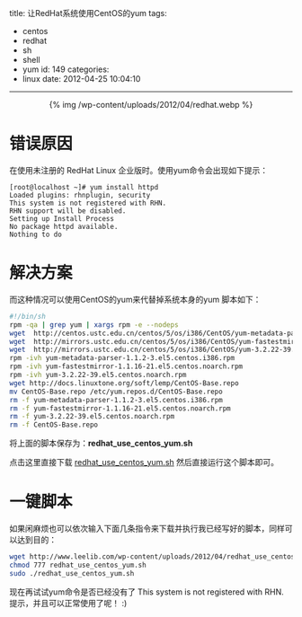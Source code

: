 title: 让RedHat系统使用CentOS的yum
tags:
  - centos
  - redhat
  - sh
  - shell
  - yum
id: 149
categories:
  - linux
date: 2012-04-25 10:04:10
---

<center>{% img /wp-content/uploads/2012/04/redhat.webp %}</center>

# 错误原因
在使用未注册的 RedHat Linux 企业版时。使用yum命令会出现如下提示：
```shell
[root@localhost ~]# yum install httpd
Loaded plugins: rhnplugin, security  
This system is not registered with RHN.  
RHN support will be disabled.  
Setting up Install Process  
No package httpd available.  
Nothing to do
```

# 解决方案
而这种情况可以使用CentOS的yum来代替掉系统本身的yum
脚本如下：
```bash
#!/bin/sh  
rpm -qa | grep yum | xargs rpm -e --nodeps  
wget  http://centos.ustc.edu.cn/centos/5/os/i386/CentOS/yum-metadata-parser-1.1.2-3.el5.centos.i386.rpm  
wget  http://mirrors.ustc.edu.cn/centos/5/os/i386/CentOS/yum-fastestmirror-1.1.16-21.el5.centos.noarch.rpm  
wget  http://mirrors.ustc.edu.cn/centos/5/os/i386/CentOS/yum-3.2.22-39.el5.centos.noarch.rpm  
rpm -ivh yum-metadata-parser-1.1.2-3.el5.centos.i386.rpm  
rpm -ivh yum-fastestmirror-1.1.16-21.el5.centos.noarch.rpm  
rpm -ivh yum-3.2.22-39.el5.centos.noarch.rpm  
wget http://docs.linuxtone.org/soft/lemp/CentOS-Base.repo  
mv CentOS-Base.repo /etc/yum.repos.d/CentOS-Base.repo  
rm -f yum-metadata-parser-1.1.2-3.el5.centos.i386.rpm  
rm -f yum-fastestmirror-1.1.16-21.el5.centos.noarch.rpm  
rm -f yum-3.2.22-39.el5.centos.noarch.rpm  
rm -f CentOS-Base.repo
```
将上面的脚本保存为：**redhat_use_centos_yum.sh**

点击这里直接下载 [redhat_use_centos_yum.sh](/wp-content/uploads/2012/04/redhat_use_centos_yum.sh)
然后直接运行这个脚本即可。

# 一键脚本
如果闲麻烦也可以依次输入下面几条指令来下载并执行我已经写好的脚本，同样可以达到目的：
```bash
wget http://www.leelib.com/wp-content/uploads/2012/04/redhat_use_centos_yum.sh
chmod 777 redhat_use_centos_yum.sh
sudo ./redhat_use_centos_yum.sh
```
现在再试试yum命令是否已经没有了 This system is not registered with RHN. 提示，并且可以正常使用了呢！ :)
